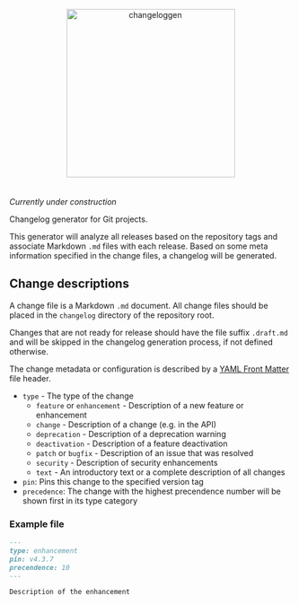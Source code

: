 <div align="center" markdown="1" style="margin-bottom: 2.5em">
  <p>
    <img src="https://raw.githubusercontent.com/masinio/changeloggen/master/changeloggen.png" alt="changeloggen" style="width: 300px; max-width: 70%; height: auto;" />
  </p>
</div>

_Currently under construction_

Changelog generator for Git projects.

This generator will analyze all releases based on the repository tags
and associate Markdown `.md` files with each release. Based on some
meta information specified in the change files, a changelog will be
generated.

## Change descriptions

A change file is a Markdown `.md` document. All change files should
be placed in the `changelog` directory of the repository root.

Changes that are not ready for release should have the file suffix
`.draft.md` and will be skipped in the changelog generation process,
if not defined otherwise.

The change metadata or configuration is described by a
[YAML Front Matter](https://jekyllrb.com/docs/frontmatter/)
file header.

* `type` - The type of the change
  * `feature` or `enhancement` - Description of a new feature or
    enhancement
  * `change` - Description of a change (e.g. in the API)
  * `deprecation` - Description of a deprecation warning
  * `deactivation` - Description of a feature deactivation
  * `patch` or `bugfix` - Description of an issue that was resolved
  * `security` - Description of security enhancements
  * `text` - An introductory text or a complete description of all
    changes
* `pin`: Pins this change to the specified version tag
* `precedence`: The change with the highest precendence number will be
  shown first in its type category

### Example file

```markdown
---
type: enhancement
pin: v4.3.7
precendence: 10
---

Description of the enhancement
```
